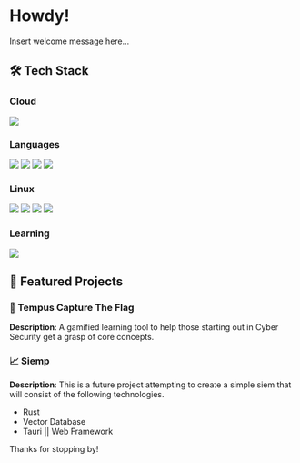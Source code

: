 # Howdy!

Insert welcome message here...

## 🛠️ Tech Stack  



### **Cloud**

<div>
	<img src="https://img.shields.io/badge/Azure-0078D4?style=for-the-badge&logo=azure&logoColor=white">

</div>

### **Languages**

<div>
	<img src="https://img.shields.io/badge/CSS3-1572B6?style=for-the-badge&logo=css3&logoColor=white"/>
	<img src="https://img.shields.io/badge/HTML5-E34F26?style=for-the-badge&logo=html5&logoColor=white"/>
	<img src="https://img.shields.io/badge/Python-3776AB?style=for-the-badge&logo=python&logoColor=white"/>
	<img src="https://img.shields.io/badge/Bash-121011?style=for-the-badge&logo=gnu-bash&logoColor=white"/>

</div>

### **Linux**
<div>
	<img src="https://img.shields.io/badge/-Cloudflare-F38020?logo=cloudflare&logoColor=white">
	<img src="https://img.shields.io/badge/-Drizzle_ORM-4DB33D?logo=drizzle&logoColor=white">
	<img src="https://img.shields.io/badge/-Docker-2496ED?logo=docker&logoColor=white">
	<img src="https://img.shields.io/badge/-NixOS-5277C3?logo=nixos&logoColor=white">
</div>

### **Learning**

<div>
	<img src="https://img.shields.io/badge/-JavaScript-F7DF1E?logo=javascript&logoColor=black"/>
</div>

## 🌟 Featured Projects  

### 🏴 Tempus Capture The Flag  
**Description**: A gamified learning tool to help those starting out in Cyber Security get a grasp of core concepts.


### 📈 Siemp
**Description**: This is a future project attempting to create a simple siem that will consist of the following technologies.
- Rust
- Vector Database
- Tauri || Web Framework

Thanks for stopping by!
